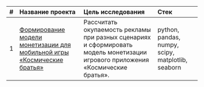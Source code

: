 |  #  | Название проекта | Цель исследования | Стек |
| :-: | :--------------- | :---------------- | :--- |
| 1 | [Формирование модели монетизации для мобильной игры «Космические братья»](https://github.com/irashtelm/portfolio/blob/9896b7a1662bf7e1bec0de63cc3ad149378cfc05/space_brothers/space_brothers.ipynb) | Рассчитать окупаемость рекламы при разных сценариях и сформировать модель монетизации игрового приложения «Космические братья». | python, pandas, numpy, scipy, matplotlib, seaborn |
